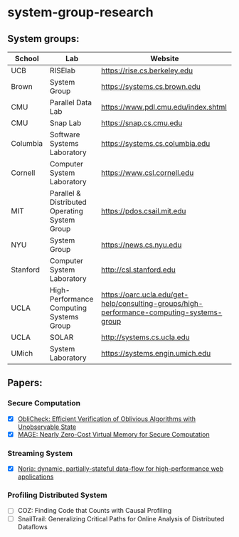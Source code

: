 # system-group-research

## System groups:
| School  | Lab | Website |
| ------------- | ------------- | ------------- |
| UCB | RISElab | https://rise.cs.berkeley.edu |
| Brown | System Group | https://systems.cs.brown.edu |
| CMU | Parallel Data Lab | https://www.pdl.cmu.edu/index.shtml |
| CMU | Snap Lab | https://snap.cs.cmu.edu |
| Columbia | Software Systems Laboratory | https://systems.cs.columbia.edu |
| Cornell | Computer System Laboratory | https://www.csl.cornell.edu |
| MIT | Parallel & Distributed Operating System Group | https://pdos.csail.mit.edu |
| NYU | System Group | https://news.cs.nyu.edu |
| Stanford | Computer System Laboratory | http://csl.stanford.edu |
| UCLA | High-Performance Computing Systems Group | https://oarc.ucla.edu/get-help/consulting-groups/high-performance-computing-systems-group |
| UCLA | SOLAR | http://systems.cs.ucla.edu |
| UMich | System Laboratory | https://systems.engin.umich.edu |

## Papers:

### Secure Computation
- [x] [ObliCheck: Efficient Verification of Oblivious Algorithms with Unobservable State](/papers/ObliCheck.md)
- [x] [MAGE: Nearly Zero-Cost Virtual Memory for Secure Computation](/papers/MAGE.md)

### Streaming System
- [x] [Noria: dynamic, partially-stateful data-flow for high-performance web applications](/papers/Noria.md) 

### Profiling Distributed System
- [ ] COZ: Finding Code that Counts with Causal Profiling
- [ ] SnailTrail: Generalizing Critical Paths for Online Analysis of Distributed Dataflows
